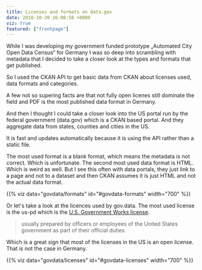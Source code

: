 ```yaml
---
title: Licenses and formats on data.gov
date: 2018-10-30 16:08:58 +0000
viz: true
featured: ["frontpage"]
---
```

While I was developing my government funded prototype „Automated City Open Data Census“ for Germany I was so deep into scrambling with metadata that I decided to take a closer look at the types and formats that get published.

So I used the CKAN API to get basic data from CKAN about licenses used, data formats and categories.

A few not so supering facts are that not fully open licenes still dominate the field and PDF is the most published data format in Germany.

And then I thought I could take a closer look into the US portal run by the federal government (data.gov) which is a CKAN based portal. And they aggregate data from states, counties and cities in the US.

It is fast and updates automatically because it is using the API rather than a static file.

The most used format is a blank format, which means the metadata is not correct. Which is unfortunate. The second most used data format is HTML. Which is weird as well. But I see this often with data portals, they just link to a page and not to a dataset and then CKAN assumes it is just HTML and not the actual data format.

<div id="govdata-formats"></div>

{{% viz data="govdata/formats" id="#govdata-formats" width="700" %}}

Or let's take a look at the licences used by gov.data. The most used license is the us-pd which is the [U.S. Government Works license](https://www.usa.gov/government-works).

> usually prepared by officers or employees of the United States government as part of their official duties

Which is a great sign that most of the licenses in the US is an open license. That is not the case in Germany.

<div id="govdata-licenses"></div>

{{% viz data="govdata/licenses" id="#govdata-licenses" width="700" %}}
